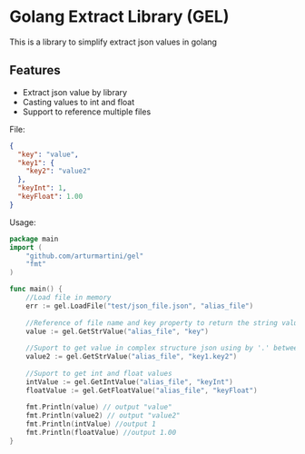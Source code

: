 # Golang Extract Library (GEL)
This is a library to simplify extract json values in golang

## Features 
* Extract json value by library  
* Casting values to int and float
* Support to reference multiple files


File:
```json
{
  "key": "value",
  "key1": {
    "key2": "value2"
  },
  "keyInt": 1,
  "keyFloat": 1.00
}
```

Usage:
```go
package main 
import (
    "github.com/arturmartini/gel"
    "fmt"
)

func main() {
    //Load file in memory 
    err := gel.LoadFile("test/json_file.json", "alias_file")
    
    //Reference of file name and key property to return the string value
    value := gel.GetStrValue("alias_file", "key")
    
    //Suport to get value in complex structure json using by '.' between keys
    value2 := gel.GetStrValue("alias_file", "key1.key2")
    
    //Suport to get int and float values 
    intValue := gel.GetIntValue("alias_file", "keyInt")
    floatValue := gel.GetFloatValue("alias_file", "keyFloat")
    
    fmt.Println(value) // output "value"
    fmt.Println(value2) // output "value2"
    fmt.Println(intValue) //output 1
    fmt.Println(floatValue) //output 1.00
}
```